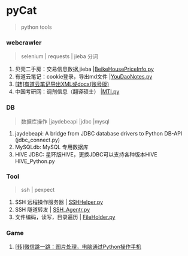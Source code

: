 # pyCat
> python tools

### webcrawler
 > selenium | requests | jieba 分词
1. 贝壳二手房：交易信息数据,jieba |[BeikeHousePriceInfo.py](/com/wucysh.webcrawler/BeikeHousePriceInfo.py)
2. 有道云笔记：cookie登录，导出md文件 |[YouDaoNotes.py](/com/wucysh.webcrawler/YouDaoNotes.py)
3. [[转]有道云笔记导出XML或docx(账号版) ](https://github.com/wesley2012/YoudaoNoteExport)
4. 中国考研网：调剂信息（翻译硕士） |[MTI.py](/com/wucysh.webcrawler/MTI.py)

### DB
> 数据库操作 |jaydebeapi |jdbc |mysql
1. jaydebeapi: A bridge from JDBC database drivers to Python DB-API (jdbc_connect.py)
2. MySQLdb: MySQL 专用数据库
3. HIVE JDBC: 星环版HIVE，更换JDBC可以支持各种版本HIVE  HIVE_Python.py

### Tool
> ssh | pexpect
1. SSH 远程操作服务器 | [SSHHelper.py](com/wucysh/tools/SSHHelper.py)
2. SSH 隧道转发  | [SSH_Agentr.py](com/wucysh/tools/SSH_Agentr.py)
3. 文件编码，读写，目录遍历  | [FileHolder.py](/com/wucysh/tools/FileHolder.py)

### Game
1. [[转]微信跳一跳：图片处理，电脑通过Python操作手机](/com/wucysh.game/wechat_jump/README.md)


